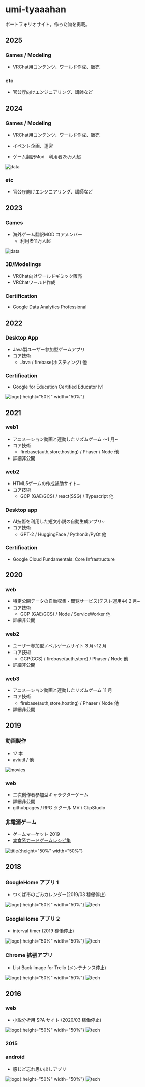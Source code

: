 # umi-tyaaahan

ポートフォリオサイト。作った物を掲載。

## 2025

### Games / Modeling
- VRChat用コンテンツ、ワールド作成、販売

### etc
- 官公庁向けエンジニアリング、講師など

## 2024

### Games / Modeling
- VRChat用コンテンツ、ワールド作成、販売
- イベント企画、運営

- ゲーム翻訳Mod　利用者25万人超

![data](images/subscribedata02.png)
 
### etc
- 官公庁向けエンジニアリング、講師など

## 2023

### Games
- 海外ゲーム翻訳MOD コアメンバー
  - 利用者11万人超

![data](images/subscribedata01.png)

### 3D/Modelings
- VRChat向けワールドギミック販売
- VRChatワールド作成

### Certification
- Google Data Analytics Professional

## 2022

### Desktop App
- Java製ユーザー参加型ゲームアプリ
- コア技術
  - Java / firebase(ホスティング) 他

### Certification
- Google for Education Certified Educator lv1

![logo](images/GCE_Badges_01.png){:height="50%" width="50%"}


## 2021

### web1

- アニメーション動画と連動したリズムゲーム ～1 月~
- コア技術
  - firebase(auth,store,hosting) / Phaser / Node 他
- 詳細非公開

### web2
- HTML5ゲームの作成補助サイト~
- コア技術
  - GCP (GAE/GCS) / react(SSG) / Typescript 他

### Desktop app
- AI技術を利用した短文小説の自動生成アプリ~
- コア技術
  - GPT-2 / HuggingFace / Python3 /PyQt 他

### Certification
- Google Cloud Fundamentals: Core Infrastructure

## 2020

### web

- 特定公開データの自動収集・閲覧サービス(テスト運用中) 2 月~
- コア技術
  - GCP (GAE/GCS) / Node / ServiceWorker 他
- 詳細非公開

### web2

- ユーザー参加型ノベルゲームサイト 3 月~12 月
- コア技術
  - GCP(GCS) / firebase(auth,store) / Phaser / Node 他
- 詳細非公開

### web3

- アニメーション動画と連動したリズムゲーム 11 月
- コア技術
  - firebase(auth,store,hosting) / Phaser / Node 他
- 詳細非公開

## 2019

### 動画製作

- 17 本
- aviutil / 他

![movies](images/movies.png)

### web

- 二次創作者参加型キャラクターゲーム
- 詳細非公開
- githubpages / RPG ツクール MV / ClipStudio

### 非電源ゲーム

- ゲームマーケット 2019
- [実食系カードゲームレシピ集](http://gamemarket.jp/game/%e5%ae%9f%e9%a3%9f%e7%b3%bb%e3%82%ab%e3%83%bc%e3%83%89%e3%82%b2%e3%83%bc%e3%83%a0-%e3%83%ac%e3%82%b7%e3%83%94%e9%9b%86/)

![title](images/cardgame.jpg){:height="50%" width="50%"}

## 2018

### GoogleHome アプリ 1

- つくば市のごみカレンダー(2019/03 稼働停止)

![logo](images/gomi_logo.png){:height="50%" width="50%"}
![tech](images/gomi_tech.png)

### GoogleHome アプリ 2

- interval timer (2019 稼働停止)

![logo](images/interval_logo.png){:height="50%" width="50%"}
![tech](images/interval_tech.png)

### Chrome 拡張アプリ

- List Back Image for Trello (メンテナンス停止)

![logo](images/tello_logo.png){:height="50%" width="50%"}
![tech](images/tello_tech.png)

## 2016

### web

- 小説分析用 SPA サイト (2020/03 稼働停止)

![logo](images/nkaiwa_logo.png){:height="50%" width="50%"}
![tech](images/nkaiwa_tech.png)

### 2015

### android

- 感じど忘れ思い出しアプリ

![logo](images/anokanji_logo.png){:height="50%" width="50%"}
![tech](images/anokanji_tech.png)
